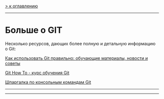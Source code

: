 [> к оглавлению](/readme.md)

___

# Больше о GIT

Несколько ресурсов, дающих более полную и детальную информацию о Git:

[Как использовать Git правильно: обучающие материалы, новости и советы](https://www.atlassian.com/ru/git)
    
[Git How To - курс обучения Git](https://githowto.com/ru)

[Шпаргалка по консольным командам Git](https://github.com/cyberspacedk/Git-commands)


___
___
